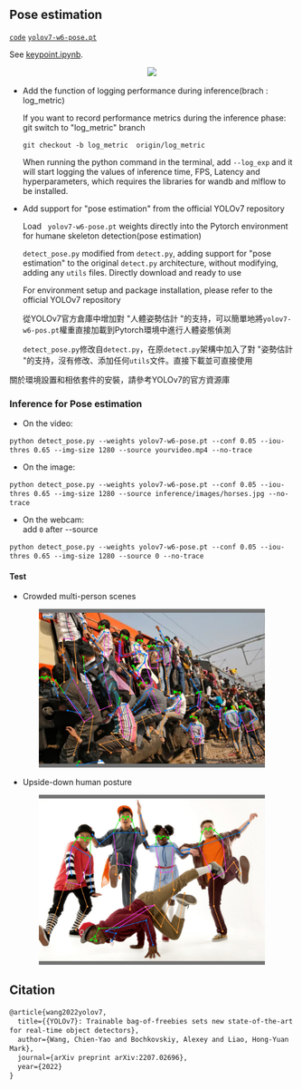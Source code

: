 
## Pose estimation

[`code`](https://github.com/WongKinYiu/yolov7/tree/pose) [`yolov7-w6-pose.pt`](https://github.com/WongKinYiu/yolov7/releases/download/v0.1/yolov7-w6-pose.pt)

See [keypoint.ipynb](https://github.com/WongKinYiu/yolov7/blob/main/tools/keypoint.ipynb).

<div align="center">
    <a href="./">
        <img src="./figure/pose.png" width="39%"/>
    </a>
</div>

- Add the function of logging performance during inference(brach : log_metric)

    If you want to record performance metrics during the inference phase:
    git switch to "log_metric" branch 
    
    ```
    git checkout -b log_metric  origin/log_metric
    ```

     When running the python command in the terminal, add `--log_exp` and it will start logging the values of inference time, FPS, Latency and hyperparameters, which requires the libraries for wandb and mlflow to be installed.


- Add support for "pose estimation" from the official YOLOv7 repository

    Load ` yolov7-w6-pose.pt` weights directly into the Pytorch environment for humane skeleton detection(pose estimation)

    `detect_pose.py` modified from `detect.py`, adding support for "pose estimation" to the original `detect.py` architecture, without modifying, adding any `utils` files. Directly download and ready to use

    For environment setup and package installation, please refer to the official YOLOv7 repository

    從YOLOv7官方倉庫中增加對 "人體姿勢估計 "的支持，可以簡單地將`yolov7-w6-pos.pt`權重直接加載到Pytorch環境中進行人體姿態偵測

    `detect_pose.py`修改自`detect.py`，在原`detect.py`架構中加入了對 "姿勢估計 "的支持，沒有修改、添加任何`utils`文件。直接下載並可直接使用

關於環境設置和相依套件的安裝，請參考YOLOv7的官方資源庫


###  Inference for Pose estimation
 
- On the video:
```
python detect_pose.py --weights yolov7-w6-pose.pt --conf 0.05 --iou-thres 0.65 --img-size 1280 --source yourvideo.mp4 --no-trace 
```

- On the image:
```
python detect_pose.py --weights yolov7-w6-pose.pt --conf 0.05 --iou-thres 0.65 --img-size 1280 --source inference/images/horses.jpg --no-trace 
```

- On the webcam:  
    add `0` after --source
```
python detect_pose.py --weights yolov7-w6-pose.pt --conf 0.05 --iou-thres 0.65 --img-size 1280 --source 0 --no-trace 
```

#### Test

- Crowded multi-person scenes
<div align="center">
    <a href="./">
        <img src="./figure/Crowded_people_on_the_train.jpg" width=400x/>
    </a>
</div>

- Upside-down human posture
<div align="center">
    <a href="./">
        <img src="./figure/Upside_ Down_Dancer_01.jpg" width=400x/>
    </a>
</div>

## Citation

```
@article{wang2022yolov7,
  title={{YOLOv7}: Trainable bag-of-freebies sets new state-of-the-art for real-time object detectors},
  author={Wang, Chien-Yao and Bochkovskiy, Alexey and Liao, Hong-Yuan Mark},
  journal={arXiv preprint arXiv:2207.02696},
  year={2022}
}
```
